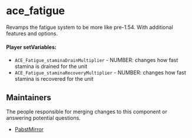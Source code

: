 ace_fatigue
==========

Revamps the fatigue system to be more like pre-1.54. With additional features and options.

#### Player setVariables:
* `ACE_Fatigue_staminaDrainMultiplier` - NUMBER: changes how fast stamina is drained for the unit
* `ACE_Fatigue_staminaRecoveryMultiplier` - NUMBER: changes how fast stamina is recovered for the unit

## Maintainers

The people responsible for merging changes to this component or answering potential questions.

- [PabstMirror](https://github.com/PabstMirror)
